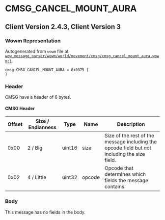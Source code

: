 # CMSG_CANCEL_MOUNT_AURA

## Client Version 2.4.3, Client Version 3

### Wowm Representation

Autogenerated from `wowm` file at [`wow_message_parser/wowm/world/movement/cmsg/cmsg_cancel_mount_aura.wowm:1`](https://github.com/gtker/wow_messages/tree/main/wow_message_parser/wowm/world/movement/cmsg/cmsg_cancel_mount_aura.wowm#L1).
```rust,ignore
cmsg CMSG_CANCEL_MOUNT_AURA = 0x0375 {
}
```
### Header

CMSG have a header of 6 bytes.

#### CMSG Header

| Offset | Size / Endianness | Type   | Name   | Description |
| ------ | ----------------- | ------ | ------ | ----------- |
| 0x00   | 2 / Big           | uint16 | size   | Size of the rest of the message including the opcode field but not including the size field.|
| 0x02   | 4 / Little        | uint32 | opcode | Opcode that determines which fields the message contains.|

### Body

This message has no fields in the body.

